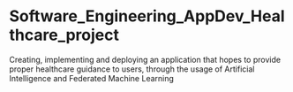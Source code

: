 # Software_Engineering_AppDev_Healthcare_project
Creating, implementing and deploying an application that hopes to provide proper healthcare guidance to users, through the usage of Artificial Intelligence and Federated Machine Learning
